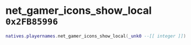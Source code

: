 # net_gamer_icons_show_local `0x2FB85996`

```lua
natives.playernames.net_gamer_icons_show_local(_unk0 --[[ integer ]])
```